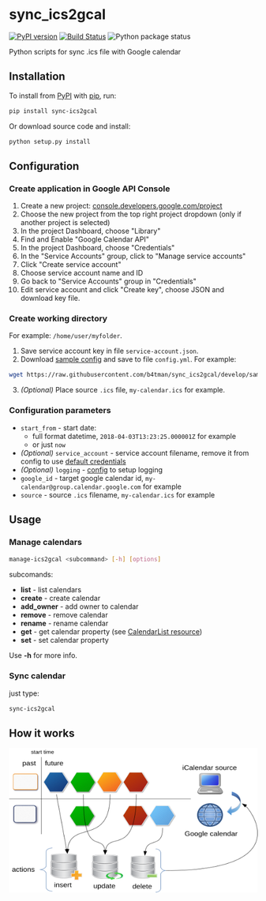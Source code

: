 # sync_ics2gcal

[![PyPI version](https://badge.fury.io/py/sync-ics2gcal.svg)](https://badge.fury.io/py/sync-ics2gcal)
[![Build Status](https://travis-ci.org/b4tman/sync_ics2gcal.svg?branch=master)](https://travis-ci.org/b4tman/sync_ics2gcal)
![Python package status](https://github.com/b4tman/sync_ics2gcal/workflows/Python%20package/badge.svg)

Python scripts for sync .ics file with Google calendar

## Installation

To install from [PyPI](https://pypi.org/project/sync-ics2gcal/) with [pip](https://pypi.python.org/pypi/pip), run:

```sh
pip install sync-ics2gcal
```

Or download source code and install:

```sh
python setup.py install
```

## Configuration

### Create application in Google API Console

1. Create a new project: [console.developers.google.com/project](https://console.developers.google.com/project)
2. Choose the new project from the top right project dropdown (only if another project is selected)
3. In the project Dashboard, choose "Library"
4. Find and Enable "Google Calendar API"
5. In the project Dashboard, choose "Credentials"
6. In the "Service Accounts" group, click to "Manage service accounts"
7. Click "Create service account"
8. Choose service account name and ID
9. Go back to "Service Accounts" group in "Credentials"
10. Edit service account and click "Create key", choose JSON and download key file.

### Create working directory

For example: `/home/user/myfolder`.

1. Save service account key in file `service-account.json`.
2. Download [sample config](https://github.com/b4tman/sync_ics2gcal/blob/develop/sample-config.yml) and save to file `config.yml`. For example:

```sh
wget https://raw.githubusercontent.com/b4tman/sync_ics2gcal/develop/sample-config.yml -O config.yml
```

3. *(Optional)* Place source `.ics` file, `my-calendar.ics` for example.

### Configuration parameters

* `start_from` - start date:
  * full format datetime, `2018-04-03T13:23:25.000001Z` for example
  * or just `now`
* *(Optional)* `service_account` - service account filename, remove it from config to use [default credentials](https://developers.google.com/identity/protocols/application-default-credentials)
* *(Optional)* `logging` - [config](https://docs.python.org/3.8/library/logging.config.html#dictionary-schema-details) to setup logging
* `google_id` - target google calendar id, `my-calendar@group.calendar.google.com` for example
* `source` - source `.ics` filename, `my-calendar.ics` for example

## Usage

### Manage calendars

```sh
manage-ics2gcal <subcommand> [-h] [options]
```

subcomands:

* **list** - list calendars
* **create** - create calendar
* **add_owner** - add owner to calendar
* **remove** - remove calendar
* **rename** - rename calendar
* **get** - get calendar property (see [CalendarList resource](https://developers.google.com/calendar/v3/reference/calendarList#resource))
* **set** - set calendar property

Use **-h** for more info.

### Sync calendar

just type:

```sh
sync-ics2gcal
```

## How it works

![How it works](how-it-works.png)
